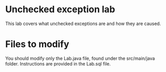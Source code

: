 # Unchecked exception lab
This lab covers what unchecked exceptions are and how they are caused.
# Files to modify
You should modify only the Lab.java file, found under the src/main/java folder.
Instructions are provided in the Lab.sql file.